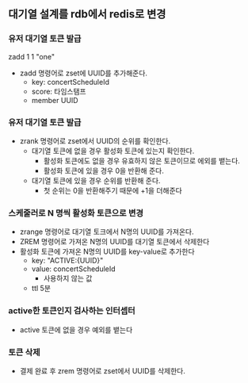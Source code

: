 ## 대기열 설계를 rdb에서 redis로 변경

### 유저 대기열 토큰 발급
zadd 1 1 "one"
- zadd 명령어로 zset에 UUID를 추가해준다.
  - key: concertScheduleId
  - score: 타임스탬프
  - member UUID

### 유저 대기열 토큰 발급
- zrank 명령어로 zset에서 UUID의 순위를 확인한다.
  - 대기열 토큰에 없을 경우 활성화 토큰에 있는지 확인한다.
    - 활성화 토큰에도 없을 경우 유효하지 않은 토큰이므로 에외를 뱉는다.
    - 활성화 토큰에 있을 경우 0을 반환해 준다.
  - 대기열 토큰에 있을 경우 순위를 반환해 준다.
    - 첫 순위는 0을 반환해주기 때문에 +1을 더해준다

### 스케줄러로 N 명씩 활성화 토큰으로 변경 
- zrange 명령어로 대기열 토크에서 N명의 UUID를 가져온다.
- ZREM 명령어로 가져온 N명의 UUID를 대기열 토큰에서 삭제한다
- 활성화 토큰에 가져온 N명의 UUID를 key-value로 추가한다
  - key: "ACTIVE:{UUID}"
  - value: concertScheduleId
    - 사용하지 않는 값
  - ttl 5분

### active한 토큰인지 검사하는 인터셉터
- active 토큰에 없을 경우 예외를 뱉는다

### 토큰 삭제
- 결제 완료 후 zrem 명령어로 zset에서 UUID를 삭제한다.
